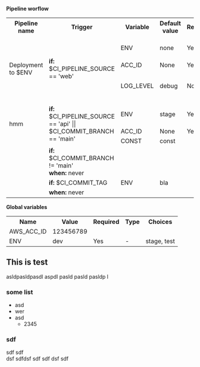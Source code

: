 <!--PIPELINE_DOCS-->
<b>Pipeline worflow</b>
<table>
<tr><th>Pipeline name</th><th>Trigger</th><th>Variable</th><th>Default value</th><th>Required</th><th>Type</th><th>Choices</th></tr>
<tr><td rowspan="3">Deployment to $ENV</td><td rowspan="3"><b>if:</b> $CI_PIPELINE_SOURCE == 'web'</td><td>ENV</td><td>none</td><td>Yes</td><td>-</td><td>prod, dev, test</td></tr><tr><td>ACC_ID</td><td>None</td><td>Yes</td><td>str</td><td>-</td></tr>
<tr><td>LOG_LEVEL</td><td>debug</td><td>No</td><td>-</td><td>debug, error, critical, info</td></tr>
<tr><td rowspan="3">hmm</td><td rowspan="3"><b>if:</b> $CI_PIPELINE_SOURCE == 'api' || $CI_COMMIT_BRANCH == 'main'</td><td>ENV</td><td>stage</td><td>Yes</td><td>-</td><td>prod, dev, test</td></tr><tr><td>ACC_ID</td><td>None</td><td>Yes</td><td>str</td><td>-</td></tr>
<tr><td>CONST</td><td>const</td></tr>
<tr><td></td><td><b>if:</b> $CI_COMMIT_BRANCH != 'main'<br><b>when:</b> never</td></tr>
<tr><td></td><td><b>if:</b> $CI_COMMIT_TAG</td><td>ENV</td><td>bla</td></tr>
<tr><td></td><td><b>when:</b> never</td></tr>
</table>
<b>Global variables</b>
<table>
<tr><th>Name</th><th>Value</th><th>Required</th><th>Type</th><th>Choices</th></tr>
<tr><td>AWS_ACC_ID</td><td>123456789</td></tr>
<tr><td>ENV</td><td>dev</td><td>Yes</td><td>-</td><td>stage, test</td></tr>
</table>
<!--PIPELINE_DOCS-->

## This is test

asldpasldpasdl aspdl pasld pasld pasldp l

### some list
- asd
- wer
- asd
    - 2345

### sdf
sdf sdf
<br>dsf sdfdsf sdf sdf dsf sdf
